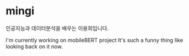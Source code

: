 # mingi
인공지능과 데이터분석을 배우는 이용희입니다.



I'm currently working on mobileBERT project
It's such a funny thing like looking back on it now.

